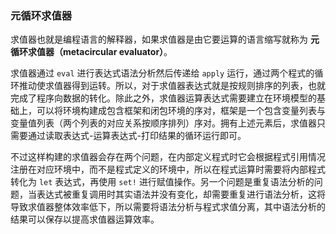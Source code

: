 ### 元循环求值器

求值器也就是编程语言的解释器，如果求值器是由它要运算的语言缩写就称为 **元循环求值器（metacircular evaluator）**。

求值器通过 `eval` 进行表达式语法分析然后传递给 `apply` 运行，通过两个程式的循环推动使求值器得到运转。所以，对于求值器表达式就是按规则排序的列表，也就完成了程序向数据的转化。除此之外，求值器运算表达式需要建立在环境模型的基础上，可以将环境构建成包含框架和闭包环境的序对，框架是一个包含变量列表与变量值列表（两个列表的对应关系按顺序排列）序对。拥有上述元素后，求值器只需要通过读取表达式-运算表达式-打印结果的循环运行即可。

不过这样构建的求值器会存在两个问题，在内部定义程式时它会根据程式引用情况注册在对应环境中，而不是程式定义的环境中，所以在程式运算时需要将内部程式转化为 `let` 表达式，再使用 `set!` 进行赋值操作。另一个问题是重复语法分析的问题，当表达式被重复调用时其实语法并没有变化，却需要重复进行语法分析，这将导致求值器整体效率低下，所以需要将语法分析与程式求值分离，其中语法分析的结果可以保存以提高求值器运算效率。